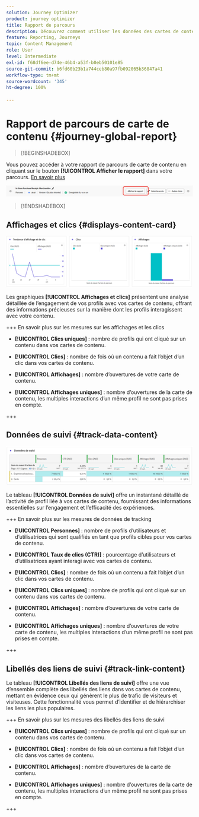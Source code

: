 ```yaml
---
solution: Journey Optimizer
product: journey optimizer
title: Rapport de parcours
description: Découvrez comment utiliser les données des cartes de contenu du rapport de parcours
feature: Reporting, Journeys
topic: Content Management
role: User
level: Intermediate
exl-id: f68df6ee-d74e-46b4-a53f-b0eb50101e85
source-git-commit: b6fd60b23b1a744ceb80a97fb092065b36847a41
workflow-type: tm+mt
source-wordcount: '345'
ht-degree: 100%

---
```


# Rapport de parcours de carte de contenu {#journey-global-report}

>[!BEGINSHADEBOX]

Vous pouvez accéder à votre rapport de parcours de carte de contenu en cliquant sur le bouton **[!UICONTROL Afficher le rapport]** dans votre parcours. [En savoir plus](report-gs-cja.md)

![](assets/report-access-jo.png)

>[!ENDSHADEBOX]

## Affichages et clics {#displays-content-card}

![](assets/content-card-jo-display.png)

Les graphiques **[!UICONTROL Affichages et clics]** présentent une analyse détaillée de l’engagement de vos profils avec vos cartes de contenu, offrant des informations précieuses sur la manière dont les profils interagissent avec votre contenu.

+++ En savoir plus sur les mesures sur les affichages et les clics

* **[!UICONTROL Clics uniques]** : nombre de profils qui ont cliqué sur un contenu dans vos cartes de contenu.

* **[!UICONTROL Clics]** : nombre de fois où un contenu a fait l’objet d’un clic dans vos cartes de contenu.

* **[!UICONTROL Affichages]** : nombre dʼouvertures de votre carte de contenu.

* **[!UICONTROL Affichages uniques]** : nombre dʼouvertures de la carte de contenu, les multiples interactions dʼun même profil ne sont pas prises en compte.

+++

## Données de suivi {#track-data-content}

![](assets/code-based-tracking-data.png)

Le tableau **[!UICONTROL Données de suivi]** offre un instantané détaillé de l’activité de profil liée à vos cartes de contenu, fournissant des informations essentielles sur l’engagement et l’efficacité des expériences.

+++ En savoir plus sur les mesures de données de tracking

* **[!UICONTROL Personnes]** : nombre de profils d’utilisateurs et d’utilisatrices qui sont qualifiés en tant que profils cibles pour vos cartes de contenu.

* **[!UICONTROL Taux de clics (CTR)]** : pourcentage d’utilisateurs et d’utilisatrices ayant interagi avec vos cartes de contenu.

* **[!UICONTROL Clics]** : nombre de fois où un contenu a fait l’objet d’un clic dans vos cartes de contenu.

* **[!UICONTROL Clics uniques]** : nombre de profils qui ont cliqué sur un contenu dans vos cartes de contenu.

* **[!UICONTROL Affichages]** : nombre dʼouvertures de votre carte de contenu.

* **[!UICONTROL Affichages uniques]** : nombre dʼouvertures de votre carte de contenu, les multiples interactions dʼun même profil ne sont pas prises en compte.

+++

## Libellés des liens de suivi {#track-link-content}

Le tableau **[!UICONTROL Libellés des liens de suivi]** offre une vue d’ensemble complète des libellés des liens dans vos cartes de contenu, mettant en évidence ceux qui génèrent le plus de trafic de visiteurs et visiteuses. Cette fonctionnalité vous permet d’identifier et de hiérarchiser les liens les plus populaires.

+++ En savoir plus sur les mesures des libellés des liens de suivi

* **[!UICONTROL Clics uniques]** : nombre de profils qui ont cliqué sur un contenu dans vos cartes de contenu.

* **[!UICONTROL Clics]** : nombre de fois où un contenu a fait l’objet d’un clic dans vos cartes de contenu.

* **[!UICONTROL Affichages]** : nombre dʼouvertures de la carte de contenu.

* **[!UICONTROL Affichages uniques]** : nombre dʼouvertures de la carte de contenu, les multiples interactions dʼun même profil ne sont pas prises en compte.

+++
